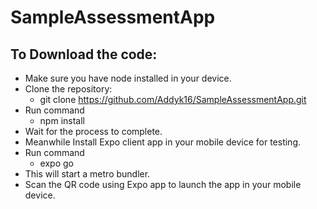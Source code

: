 # SampleAssessmentApp

## To Download the code:
- Make sure you have node installed in your device.
- Clone the repository:
  - git clone https://github.com/Addyk16/SampleAssessmentApp.git
- Run command
  - npm install
- Wait for the process to complete.
- Meanwhile Install Expo client app in your mobile device for testing.
- Run command
   - expo go
- This will start a metro bundler.
- Scan the QR code using Expo app to launch the app in your mobile device.
